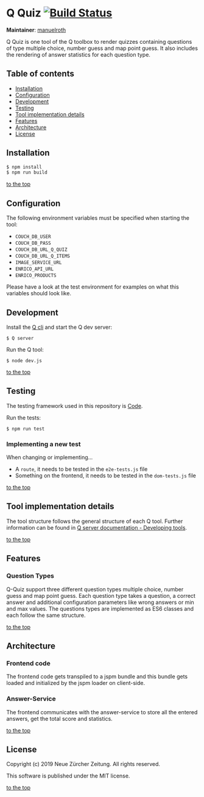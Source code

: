 # Q Quiz [![Build Status](https://travis-ci.com/nzzdev/Q-quiz.svg?token=bwR7zbPTTpEoDxbY2dJR&branch=dev)](https://travis-ci.com/nzzdev/Q-quiz)

**Maintainer**: [manuelroth](https://github.com/manuelroth)

Q Quiz is one tool of the Q toolbox to render quizzes containing questions of type multiple choice, number guess and map point guess. It also includes the rendering of answer statistics for each question type.

## Table of contents
- [Installation](#installation)
- [Configuration](#configuration)
- [Development](#development)
- [Testing](#testing)
- [Tool implementation details ](#tool-implementation-details)
- [Features](#features)
- [Architecture](#architecture)
- [License](#license)

## Installation

```bash
$ npm install
$ npm run build
```

[to the top](#table-of-contents)

## Configuration
The following environment variables must be specified when starting the tool:
- ```COUCH_DB_USER```
- ```COUCH_DB_PASS```
- ```COUCH_DB_URL_Q_QUIZ```
- ```COUCH_DB_URL_Q_ITEMS```
- ```IMAGE_SERVICE_URL```
- ```ENRICO_API_URL```
- ```ENRICO_PRODUCTS```

Please have a look at the test environment for examples on what this variables should look like.

## Development

Install the [Q cli](https://github.com/nzzdev/Q-cli) and start the Q dev server:

```
$ Q server
```

Run the Q tool:
```
$ node dev.js
```
[to the top](#table-of-contents)

## Testing
The testing framework used in this repository is [Code](https://github.com/hapijs/code).

Run the tests:
```
$ npm run test
```

### Implementing a new test

When changing or implementing...
- A `route`, it needs to be tested in the `e2e-tests.js` file
- Something on the frontend, it needs to be tested in the `dom-tests.js` file

[to the top](#table-of-contents)

## Tool implementation details
The tool structure follows the general structure of each Q tool. Further information can be found in [Q server documentation - Developing tools](https://nzzdev.github.io/Q-server/developing-tools.html).

[to the top](#table-of-contents)

## Features

### Question Types

Q-Quiz support three different question types multiple choice, number guess and map point guess. Each question type takes a question, a correct answer and additional configuration parameters like wrong answers or min and max values.
The questions types are implemented as ES6 classes and each follow the same structure.

[to the top](#table-of-contents)

## Architecture

### Frontend code

The frontend code gets transpiled to a jspm bundle and this bundle gets loaded and initialized by the jspm loader on client-side.

### Answer-Service

The frontend communicates with the answer-service to store all the entered answers, get the total score and statistics.

[to the top](#table-of-contents)

## License
Copyright (c) 2019 Neue Zürcher Zeitung. All rights reserved.

This software is published under the MIT license.

[to the top](#table-of-contents)

